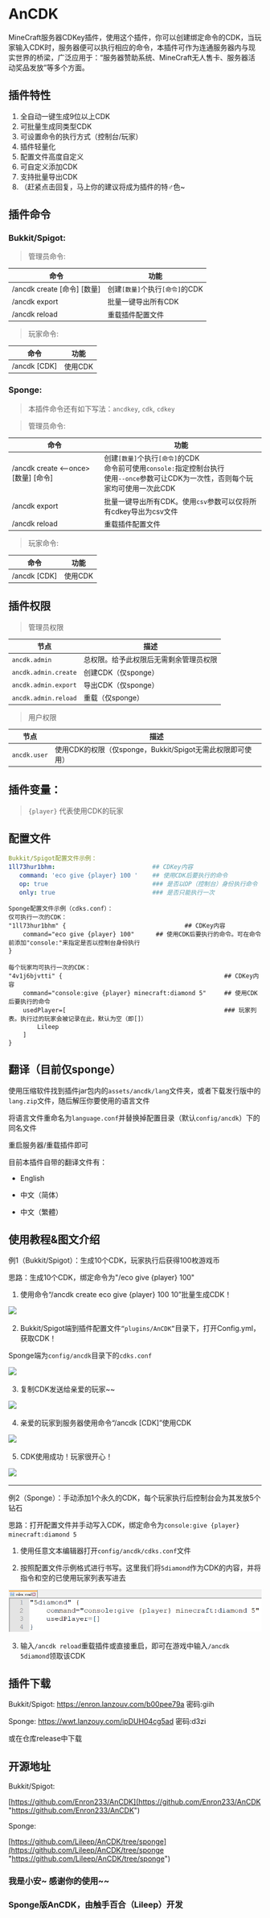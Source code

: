 # AnCDK
 MineCraft服务器CDKey插件，使用这个插件，你可以创建绑定命令的CDK，当玩家输入CDK时，服务器便可以执行相应的命令，本插件可作为连通服务器内与现实世界的桥梁，广泛应用于：“服务器赞助系统、MineCraft无人售卡、服务器活动奖品发放”等多个方面。

## 插件特性

1. 全自动一键生成9位以上CDK
2. 可批量生成同类型CDK
3. 可设置命令的执行方式（控制台/玩家）
4. 插件轻量化
5. 配置文件高度自定义
6. 可自定义添加CDK
7. 支持批量导出CDK
8. （赶紧点击回复，马上你的建议将成为插件的特♂色~

## 插件命令

### Bukkit/Spigot:

> 管理员命令:

| 命令 | 功能 |
| ---- | ---- |
| /ancdk create [命令] [数量] | 创建`[数量]`个执行`[命令]`的CDK |
| /ancdk export | 批量一键导出所有CDK |
| /ancdk reload | 重载插件配置文件 |

> 玩家命令:

| 命令 | 功能 |
| ---- | ---- |
| /ancdk [CDK] | 使用CDK |

### Sponge:

> 本插件命令还有如下写法：`ancdkey`, `cdk`, `cdkey`

> 管理员命令:

| 命令 | 功能 |
| ---- | ---- |
| /ancdk create <--once> [数量] [命令] | 创建`[数量]`个执行`[命令]`的CDK <br> 命令前可使用`console:`指定控制台执行 <br> 使用`--once`参数可让CDK为一次性，否则每个玩家均可使用一次此CDK |
| /ancdk export <csv> | 批量一键导出所有CDK。使用`csv`参数可以仅将所有cdkey导出为csv文件 |
| /ancdk reload | 重载插件配置文件 |

> 玩家命令:

| 命令 | 功能 |
| ---- | ---- |
| /ancdk [CDK] | 使用CDK |

## 插件权限

> 管理员权限

| 节点 | 描述 |
| ---- | ---- |
| `ancdk.admin` | 总权限。给予此权限后无需剩余管理员权限 |
| `ancdk.admin.create` | 创建CDK（仅sponge） |
| `ancdk.admin.export` | 导出CDK（仅sponge） |
| `ancdk.admin.reload` | 重载（仅sponge） |

> 用户权限

| 节点 | 描述 |
| ---- | ---- |
| `ancdk.user` | 使用CDK的权限（仅sponge，Bukkit/Spigot无需此权限即可使用） |

## 插件变量：
 
> `{player}`                         代表使用CDK的玩家


## 配置文件

```yaml
Bukkit/Spigot配置文件示例： 
1ll73hur1bhm:                           ## CDKey内容
   command: 'eco give {player} 100 '    ## 使用CDK后要执行的命令
   op: true                             ### 是否以OP（控制台）身份执行命令
   only: true                           ### 是否只能执行一次
```

```hocon
Sponge配置文件示例（cdks.conf）： 
仅可执行一次的CDK： 
"1ll73hur1bhm" {                                 ## CDKey内容
    command="eco give {player} 100"      ## 使用CDK后要执行的命令。可在命令前添加"console:"来指定是否以控制台身份执行
}

每个玩家均可执行一次的CDK： 
"4v1j6bjvtti" {                                             ## CDKey内容
    command="console:give {player} minecraft:diamond 5"     ## 使用CDK后要执行的命令
    usedPlayer=[                                            ### 玩家列表。执行过的玩家会被记录在此，默认为空（即[]）
        Lileep
    ]
}
```

## 翻译（目前仅sponge）

使用压缩软件找到插件jar包内的`assets/ancdk/lang`文件夹，或者下载发行版中的`lang.zip`文件，随后解压你要使用的语言文件

将语言文件重命名为`language.conf`并替换掉配置目录（默认`config/ancdk`）下的同名文件

重启服务器/重载插件即可

目前本插件自带的翻译文件有：

* English

* 中文（简体）

* 中文（繁體）

## 使用教程&图文介绍

例1（Bukkit/Spigot）：生成10个CDK，玩家执行后获得100枚游戏币

思路：生成10个CDK，绑定命令为"/eco give {player} 100"

1. 使用命令“/ancdk create eco give {player} 100 10”批量生成CDK！

[![](https://s2.loli.net/2022/02/20/7V8fLOdnK2EztXg.png)](https://s2.loli.net/2022/02/20/7V8fLOdnK2EztXg.png)

2. Bukkit/Spigot端到插件配置文件`“plugins/AnCDK”`目录下，打开Config.yml，获取CDK！

Sponge端为`config/ancdk`目录下的`cdks.conf`

[![](https://s2.loli.net/2022/02/20/8z91nwyL6lGihPF.png)](https://s2.loli.net/2022/02/20/8z91nwyL6lGihPF.png)

3. 复制CDK发送给亲爱的玩家~~

[![](https://s2.loli.net/2022/02/20/EuneWjSbaCNtsrV.png)](https://s2.loli.net/2022/02/20/EuneWjSbaCNtsrV.png)

4. 亲爱的玩家到服务器使用命令“/ancdk [CDK]”使用CDK

[![](https://s2.loli.net/2022/02/20/L1INUvGDcYpRSPy.png)](https://s2.loli.net/2022/02/20/L1INUvGDcYpRSPy.png)

5. CDK使用成功！玩家很开心！

[![](https://s2.loli.net/2022/02/20/z2hRmLHdtKkB83x.png)](https://s2.loli.net/2022/02/20/z2hRmLHdtKkB83x.png)

***

例2（Sponge）：手动添加1个永久的CDK，每个玩家执行后控制台会为其发放5个钻石

思路：打开配置文件并手动写入CDK，绑定命令为`console:give {player} minecraft:diamond 5`

1. 使用任意文本编辑器打开`config/ancdk/cdks.conf`文件

2. 按照配置文件示例格式进行书写。这里我们将`5diamond`作为CDK的内容，并将指令和空的已使用玩家列表写进去

![example2](https://github.com/Lileep/AnCDK/blob/sponge/sample_img/example2.png)

3. 输入`/ancdk reload`重载插件或直接重启，即可在游戏中输入`/ancdk 5diamond`领取该CDK


## 插件下载

Bukkit/Spigot: https://enron.lanzouv.com/b00pee79a 密码:giih

Sponge: https://wwt.lanzouy.com/ipDUH04cg5ad 密码:d3zi

或在仓库release中下载

## 开源地址

Bukkit/Spigot:

[https://github.com/Enron233/AnCDK](https://github.com/Enron233/AnCDK "https://github.com/Enron233/AnCDK")

Sponge:

[https://github.com/Lileep/AnCDK/tree/sponge](https://github.com/Lileep/AnCDK/tree/sponge "https://github.com/Lileep/AnCDK/tree/sponge")

### 我是小安~ 感谢你的使用~~
### Sponge版AnCDK，由触手百合（Lileep）开发
